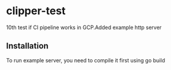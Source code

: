 # clipper-test
10th test if CI pipeline works in GCP.Added example http server
## Installation
To run example server, you need to compile it first using go build
